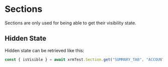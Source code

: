 # Sections
Sections are only used for being able to get their visibility state.

## Hidden State
Hidden state can be retrieved like this:

```javascript
const { isVisible } = await xrmTest.Section.get("SUMMARY_TAB", "ACCOUNT_INFORMATION");
```
